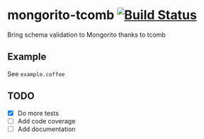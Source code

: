 # mongorito-tcomb [![Build Status](https://travis-ci.org/xouabita/mongorito-tcomb.svg?branch=master)](https://travis-ci.org/xouabita/mongorito-tcomb)
Bring schema validation to Mongorito thanks to tcomb

## Example

See `example.coffee`

## TODO

- [x] Do more tests
- [ ] Add code coverage
- [ ] Add documentation
